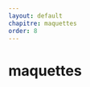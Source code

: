 ```yaml
---
layout: default
chapitre: maquettes
order: 8
---
```



# maquettes

<!-- note -->



<!-- new slide -->
